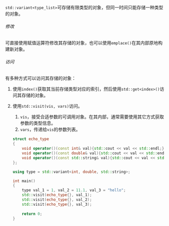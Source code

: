 `std::variant<type_list>`可存储有限类型的对象，但同一时间只能存储一种类型的对象。

###### 修改

可直接使用赋值运算符修改其存储的对象，也可以使用`emplace()`在其内部原地构建新对象。

###### 访问

有多种方式可以访问其存储的对象：

1. 使用`index()`获取其当前存储类型对应的索引，然后使用`std::get<index>()`访问其存储的对象。
2. 使用`std::visit(vis, vars)`访问。
   1. `vis`，接受合适参数的可调用对象。在其内部，通常需要使用其它方式获取参数的类型信息。
   2. `vars`，传递给`vis`的参数列表。
   
   ```cpp
   struct echo_type
   {
       void operator()(const int& val){std::cout << val << std::endl;}
       void operator()(const double& val){std::cout << val << std::endl;}
       void operator()(const std::string& val){std::cout << val << std::endl;}
   };
   
   using type = std::variant<int, double, std::string>;
   
   int main()
   {
       type val_1 = 1, val_2 = 11.1, val_3 = "hello";
       std::visit(echo_type{}, val_1);
       std::visit(echo_type{}, val_2);
       std::visit(echo_type{}, val_3);
       
       return 0;
   }
   ```
   
   
